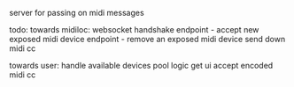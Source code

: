 server for passing on midi messages

todo:
  towards midiloc:
    websocket handshake
    endpoint - accept new exposed midi device
    endpoint - remove an exposed midi device
    send down midi cc

  towards user:
    handle available devices pool logic
    get ui
    accept encoded midi cc
